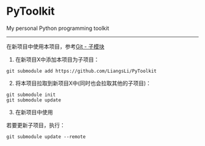 # PyToolkit
My personal Python programming toolkit

----------------

在新项目中使用本项目，参考[Git - 子模块](https://git-scm.com/book/zh/v2/Git-%E5%B7%A5%E5%85%B7-%E5%AD%90%E6%A8%A1%E5%9D%97)

1. 在新项目X中添加本项目为子项目：
```shell script
git submodule add https://github.com/LiangsLi/PyToolkit
```
2. 将本项目拉取到新项目X中(同时也会拉取其他的子项目)：
```shell script
git submodule init
git submodule update
```
3. 在新项目中使用

若要更新子项目，执行：
```shell script
git submodule update --remote
```